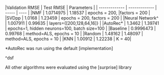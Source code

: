|Validation RMSE | Test RMSE | Parameters         |
| ------------- | ------------- | ----- | ---- |
|NMF                | 1.0714975                | 1.18537            | epochs = 200, |factors = 200 |
|SVDpp              | 1.0168                   | 1.23459            | epochs = 200, factors = 200 |
|Neural Network^     | 1.007911                 | 0.99635            | layers={[200,128,64,16]}  |
|AutoRec*            | 1.3462                   | 1.39741            | epochs=1, hidden neurons=100, batch size=100 |
|Baseline           | 0.9996473                | 0.99768            | method=ALS, epochs = 10     |
|Random             | 1.48162                  | 1.48097            | method=ALS, epochs = 10     |
|KNN                | 1.00912                  | 1.22238            | K = 40|

\*AutoRec was run using the default [implementation] 

\^dsf

All other algorithms were evaluated using the [surprise] library